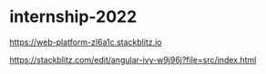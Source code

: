 # internship-2022

https://web-platform-zl6a1c.stackblitz.io

https://stackblitz.com/edit/angular-ivy-w9j96j?file=src/index.html







